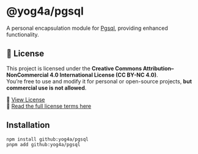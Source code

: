 # @yog4a/pgsql

A personal encapsulation module for [Pgsql](https://node-postgres.com), providing enhanced functionality.

## 🧾 License

This project is licensed under the **Creative Commons Attribution–NonCommercial 4.0 International License (CC BY-NC 4.0)**.  
You’re free to use and modify it for personal or open-source projects, **but commercial use is not allowed**.

📄 [View License](./LICENSE.md)  
🔗 [Read the full license terms here](https://creativecommons.org/licenses/by-nc/4.0/)

## Installation

```bash
npm install github:yog4a/pgsql
pnpm add github:yog4a/pgsql
```
